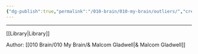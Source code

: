 ```yaml
---
{"dg-publish":true,"permalink":"/010-brain/010-my-brain/outliers/","created":"2022-07-13T23:12:30.000-04:00","updated":"2025-03-13T15:11:50.000-04:00"}
---
```


---
[[Library\|Library]]


Author: [[010 Brain/010 My Brain/& Malcom Gladwell\|& Malcom Gladwell]]